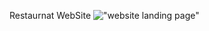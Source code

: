 Restaurnat WebSite 
!["website landing page"]("https://github.com/ehab-elshimi-developer/RestaurnatLandingPage/blob/main/full.png")


